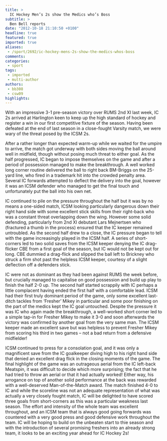 ```yaml
---
title: >
  IC Hockey Men’s 2s show the Medics who’s Boss
subtitle: >
  Ben Bell reports
date: "2012-10-18 21:10:50 +0100"
headline: true
featured: true
imported: true
aliases:
 - /sport/2692/ic-hockey-mens-2s-show-the-medics-whos-boss
comments:
categories:
 - sport
tags:
 - imported
 - multi-author
authors:
 - bb308
 - csw09
highlights:
---
```


With an impressive 3-1 pre-season victory over RUMS 2nd XI last week, IC 2s arrived at Harlington keen to keep up the high standard of hockey and register a win in our first competitive fixture of the season. Having been defeated at the end of last season in a close-fought Varsity match, we were wary of the threat posed by the ICSM 2s.

After a rather longer than expected warm-up while we waited for the umpire to arrive, the match got underway with both sides moving the ball around well in midfield, though without posing much threat to either goal. As the half progressed, IC began to impose themselves on the game and after a period of possession managed to make the breakthrough. A well worked long corner routine delivered the ball to right back BM-Briggs on the 25-yard line, who fired in a trademark hit into the crowded penalty area. Several IC forwards attempted to deflect the delivery into the goal, however it was an ICSM defender who managed to get the final touch and unfortunately put the ball into his own net.

IC continued to pile on the pressure throughout the half but it was by no means a one-sided match, ICSM looking particularly dangerous down their right hand side with some excellent stick skills from their right-back who was a constant threat overlapping down the wing. However some solid defending, particularly from 2nd XI debutant Lars Mejnertsen who (fractured a thumb in the process) ensured that the IC keeper remained untroubled. As the second half drew to a close, the IC pressure began to tell with the game increasingly played in the ICSM half. A series of short-corners led to two solid saves from the ICSM keeper denying the IC drag-flicker CBE from a first goal of the season, but IC would not be kept out for long. CBE dummied a drag-flick and slipped the ball left to Brickney who struck a firm shot past the helpless ICSM keeper, courtesy of a slight deflection off a defenders stick.

IC were not as dominant as they had been against RUMS the week before, but crucially managed to capitalise on good possession and build up play to finish the half 2-0 up. The second half started scrappily with IC perhaps a little complacent having ended the first half with a comfortable lead. ICSM had their first truly dominant period of the game, only some excellent last-ditch tackles from ‘Fresher’ Mikey in particular and some poor finishing on the part of the medics kept the IC goal untouched. Despite the pressure it was IC who again made the breakthrough, a well-worked short corner led to a simple tap-in for Fresher Mikey to make it 3-0 and soon afterwards the victory was confirmed by another goal from the very same man. The ICSM keeper made an excellent save but was helpless to prevent Fresher Mikey from scoring his third in two games – not a bad return from a defensive midfielder!

ICSM continued to press for a consolation goal, and it was only a magnificent save from the IC goalkeeper diving high to his right hand side that denied an excellent drag flick in the closing moments of the game. The final highlight of the game was an outrageous aerial from the IC left-back Meatspin, it was difficult to decide which more surprising; the fact that he had tried to throw an aerial or that it had actually worked! Either way, his arrogance on top of another solid performance at the back was rewarded with a well-deserved Man-of-the-Match award. The match finished 4-0 to IC and while the scoreline was not an adequate representation of what was actually a very closely fought match, IC will be delighted to have scored three goals from short-corners as this was a particular weakness last season. The effort and intensity of the whole team was excellent throughout, and an ICSM team that is always good going forwards was countered with a very good press and good defensive work throughout the team. IC will be hoping to build on the unbeaten start to thie season and with the introduction of several promising freshers into an already strong team, it looks to be an exciting year ahead for IC Hockey 2s!
